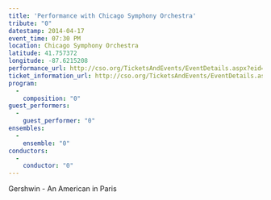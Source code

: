 ```yaml
---
title: 'Performance with Chicago Symphony Orchestra'
tribute: "0"
datestamp: 2014-04-17
event_time: 07:30 PM
location: Chicago Symphony Orchestra
latitude: 41.757372
longitude: -87.6215208
performance_url: http://cso.org/TicketsAndEvents/EventDetails.aspx?eid=5637
ticket_information_url: http://cso.org/TicketsAndEvents/EventDetails.aspx?eid=5637
program: 
  -
    composition: "0"
guest_performers: 
  -
    guest_performer: "0"
ensembles: 
  -
    ensemble: "0"
conductors: 
  -
    conductor: "0"
---
```

Gershwin - An American in Paris
